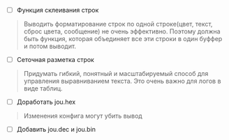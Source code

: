 - [ ] Функция склеивания строк
> Выводить форматирование строк по одной строке(цвет, текст, сброс цвета, сообщение) не очень эффективно. Поэтому должна быть функция, которая объединяет все эти строки в один буффер и потом выводит.

- [ ] Сеточная разметка строк
> Придумать гибкий, понятный и масштабируемый способ для управления выравниванием текста. Это очень важно для логов в виде таблиц.

- [ ] Доработать jou.hex
> Изменения конфига могут убить вывод

- [ ] Добавить jou.dec и jou.bin